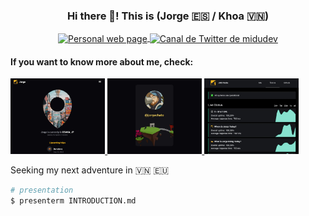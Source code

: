 <p align="center" width="300">
   <h3 align="center">Hi there 👋! This is (Jorge 🇪🇸 / Khoa 🇻🇳)</h3>
</p>

<p align="center">
   <a href="https://jorgechato.com" target="blank">
    <img align="center" src="https://jorgechato.com/logo.webp" alt="Personal web page" height="28px" />
  </a>
  <span style="width: 8px;"> </span>
  <a href="https://x.com/jorgechato" target="blank">
    <img align="center" src="https://about.x.com/content/dam/about-twitter/x/brand-toolkit/logo-black.png.twimg.1920.png" alt="Canal de Twitter de midudev" height="23px" />
  </a>
</p>

#### If you want to know more about me, check:

<a href='https://whereisjorge.today/' target='_blank'>
  <img width='30%' src='https://github.com/jorgechato/jorgechato/blob/main/public/where.webp' alt='Where am I Today?' />
</a>
<a href='https://jorgechato.com' target='_blank'>
  <img width='30%' src='https://github.com/jorgechato/jorgechato/blob/main/public/personal.webp' alt='Personal web page' />
</a>
<a href='https://status.jrg.tools/' target='_blank'>
  <img width='30%' src='https://github.com/jorgechato/jorgechato/blob/main/public/status.webp' alt='Status page' />
</a>

Seeking my next adventure in :vietnam: :eu:

```sh
# presentation
$ presenterm INTRODUCTION.md
```
